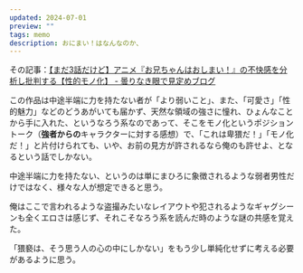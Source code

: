 ```yaml
---
updated: 2024-07-01
preview: ""
tags: memo
description: おにまい！はなんなのか、
---
```


その記事：[【まだ3話だけど】アニメ『お兄ちゃんはおしまい！』の不快感を分析し批判する【性的モノ化】 - 曇りなき眼で見定めブログ](https://cut-elimination.hatenablog.com/entry/2023/01/24/225447)


この作品は中途半端に力を持たない者が「より弱いこと」、また、「可愛さ」「性的魅力」などのどうあがいても届かず、天然な領域の強さに憧れ、ひょんなことから手に入れた、というなろう系なのであって、そこをモノ化というポジショントーク（**強者からの**キャラクターに対する感想）で、「これは卑猥だ！」「モノ化だ！」と片付けられても、いや、お前の見方が許されるなら俺のも許せよ、となるという話でしかない。

中途半端に力を持たない、というのは単にまひろに象徴されるような弱者男性だけではなく、様々な人が想定できると思う。

俺はここで言われるような盗撮みたいなレイアウトや犯されるようなギャグシーンも全くエロさは感じず、それこそなろう系を読んだ時のような謎の共感を覚えた。

「猥褻は、そう思う人の心の中にしかない」をもう少し単純化せずに考える必要があるように思う。
